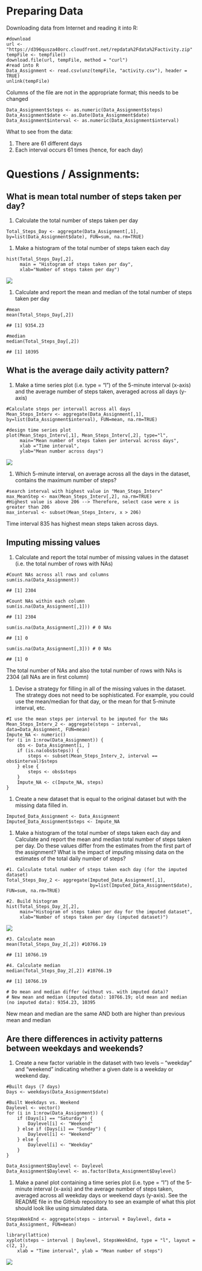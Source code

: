 Preparing Data
==============

Downloading data from Internet and reading it into R:

    #download
    url <- "https://d396qusza40orc.cloudfront.net/repdata%2Fdata%2Factivity.zip" 
    tempFile <- tempfile()
    download.file(url, tempFile, method = "curl")
    #read into R
    Data_Assignment <- read.csv(unz(tempFile, "activity.csv"), header = TRUE)
    unlink(tempFile)

Columns of the file are not in the appropriate format; this needs to be
changed

    Data_Assignment$steps <- as.numeric(Data_Assignment$steps)
    Data_Assignment$date <- as.Date(Data_Assignment$date)
    Data_Assignment$interval <- as.numeric(Data_Assignment$interval)

What to see from the data:

1.  There are 61 different days  
2.  Each interval occurs 61 times (hence, for each day)

Questions / Assignments:
========================

What is mean total number of steps taken per day?
-------------------------------------------------

1.  Calculate the total number of steps taken per day

<!-- -->

    Total_Steps_Day <- aggregate(Data_Assignment[,1], by=list(Data_Assignment$date), FUN=sum, na.rm=TRUE)

1.  Make a histogram of the total number of steps taken each day

<!-- -->

    hist(Total_Steps_Day[,2],
         main = "Histogram of steps taken per day",
         xlab="Number of steps taken per day")

![](PA1_template_files/figure-markdown_strict/StepsHisto-1.png)

1.  Calculate and report the mean and median of the total number of
    steps taken per day

<!-- -->

    #mean
    mean(Total_Steps_Day[,2])

    ## [1] 9354.23

    #median
    median(Total_Steps_Day[,2])

    ## [1] 10395

What is the average daily activity pattern?
-------------------------------------------

1.  Make a time series plot (i.e. type = “l”) of the 5-minute interval
    (x-axis) and the average number of steps taken, averaged across all
    days (y-axis)

<!-- -->

    #Calculate steps per intervall across all days
    Mean_Steps_Interv <- aggregate(Data_Assignment[,1], by=list(Data_Assignment$interval), FUN=mean, na.rm=TRUE)

    #design time series plot
    plot(Mean_Steps_Interv[,1], Mean_Steps_Interv[,2], type="l", 
         main="Mean number of steps taken per interval across days", 
         xlab ="Time interval",
         ylab="Mean number across days")

![](PA1_template_files/figure-markdown_strict/StepsInterv-1.png)

1.  Which 5-minute interval, on average across all the days in the
    dataset, contains the maximum number of steps?

<!-- -->

    #search interval with highest value in "Mean_Steps_Interv"
    max_MeanStep <- max(Mean_Steps_Interv[,2], na.rm=TRUE)
    #Highest value is above 206 --> Therefore, select case were x is greater than 206
    max_interval <- subset(Mean_Steps_Interv, x > 206)

Time interval 835 has highest mean steps taken across days.

Imputing missing values
-----------------------

1.  Calculate and report the total number of missing values in the
    dataset (i.e. the total number of rows with NAs)

<!-- -->

    #Count NAs across all rows and columns
    sum(is.na(Data_Assignment))

    ## [1] 2304

    #Count NAs within each column
    sum(is.na(Data_Assignment[,1])) 

    ## [1] 2304

    sum(is.na(Data_Assignment[,2])) # 0 NAs

    ## [1] 0

    sum(is.na(Data_Assignment[,3])) # 0 NAs

    ## [1] 0

The total number of NAs and also the total number of rows with NAs is
2304 (all NAs are in first column)

1.  Devise a strategy for filling in all of the missing values in the
    dataset. The strategy does not need to be sophisticated. For
    example, you could use the mean/median for that day, or the mean for
    that 5-minute interval, etc.

<!-- -->

    #I use the mean steps per interval to be imputed for the NAs
    Mean_Steps_Interv_2 <- aggregate(steps ~ interval, data=Data_Assignment, FUN=mean)
    Impute_NA <- numeric()
    for (i in 1:nrow(Data_Assignment)) {
        obs <- Data_Assignment[i, ]
        if (is.na(obs$steps)) {
            steps <- subset(Mean_Steps_Interv_2, interval == obs$interval)$steps
        } else {
            steps <- obs$steps
        }
        Impute_NA <- c(Impute_NA, steps)
    }

1.  Create a new dataset that is equal to the original dataset but with
    the missing data filled in.

<!-- -->

    Imputed_Data_Assignment <- Data_Assignment
    Imputed_Data_Assignment$steps <- Impute_NA

1.  Make a histogram of the total number of steps taken each day and
    Calculate and report the mean and median total number of steps taken
    per day. Do these values differ from the estimates from the first
    part of the assignment? What is the impact of imputing missing data
    on the estimates of the total daily number of steps?

<!-- -->

    #1. Calculate total number of steps taken each day (for the imputed dataset)
    Total_Steps_Day_2 <- aggregate(Imputed_Data_Assignment[,1],
                                   by=list(Imputed_Data_Assignment$date), FUN=sum, na.rm=TRUE)

    #2. Build histogram 
    hist(Total_Steps_Day_2[,2], 
         main="Histogram of steps taken per day for the imputed dataset", 
         xlab="Number of steps taken per day (imputed dataset)")

![](PA1_template_files/figure-markdown_strict/Histo_Etc-1.png)

    #3. Calculate mean
    mean(Total_Steps_Day_2[,2]) #10766.19

    ## [1] 10766.19

    #4. Calculate median
    median(Total_Steps_Day_2[,2]) #10766.19

    ## [1] 10766.19

    # Do mean and median differ (without vs. with imputed data)?
    # New mean and median (imputed data): 10766.19; old mean and median (no imputed data): 9354.23, 10395

New mean and median are the same AND both are higher than previous mean
and median

Are there differences in activity patterns between weekdays and weekends?
-------------------------------------------------------------------------

1.  Create a new factor variable in the dataset with two levels –
    “weekday” and “weekend” indicating whether a given date is a weekday
    or weekend day.

<!-- -->

    #Built days (7 days)
    Days <- weekdays(Data_Assignment$date)

    #Built Weekdays vs. Weekend
    Daylevel <- vector()
    for (i in 1:nrow(Data_Assignment)) {
        if (Days[i] == "Saturday") {
            Daylevel[i] <- "Weekend"
        } else if (Days[i] == "Sunday") {
            Daylevel[i] <- "Weekend"
        } else {
            Daylevel[i] <- "Weekday"
        }
    }

    Data_Assignment$Daylevel <- Daylevel
    Data_Assignment$Daylevel <- as.factor(Data_Assignment$Daylevel)

1.  Make a panel plot containing a time series plot (i.e. type = “l”) of
    the 5-minute interval (x-axis) and the average number of steps
    taken, averaged across all weekday days or weekend days (y-axis).
    See the README file in the GitHub repository to see an example of
    what this plot should look like using simulated data.

<!-- -->

    StepsWeekEnd <- aggregate(steps ~ interval + Daylevel, data = Data_Assignment, FUN=mean)

    library(lattice)
    xyplot(steps ~ interval | Daylevel, StepsWeekEnd, type = "l", layout = c(2, 1), 
        xlab = "Time interval", ylab = "Mean number of steps")   

![](PA1_template_files/figure-markdown_strict/LinePlot-1.png)
